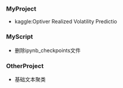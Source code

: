 ### MyProject

* kaggle:Optiver Realized Volatility Predictio

### MyScript

* 删除ipynb_checkpoints文件

### OtherProject

* 基础文本聚类